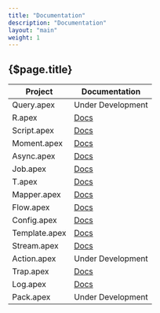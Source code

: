 ```yaml
---
title: "Documentation"
description: "Documentation"
layout: "main"
weight: 1
---
```


## {$page.title}

| Project | Documentation |
| ------- | ------------- |
| Query.apex | Under Development |
| R.apex | <a href="/" onclick="location.assign('/r-apex')">Docs</a> |
| Script.apex | <a href="/" onclick="location.assign('/script-apex')">Docs</a> |
| Moment.apex | <a href="/" onclick="location.assign('/moment-apex')">Docs</a> |
| Async.apex | <a href="/" onclick="location.assign('/async-apex')">Docs</a> |
| Job.apex | <a href="/" onclick="location.assign('/job-apex')">Docs</a> |
| T.apex | <a href="/" onclick="location.assign('/t-apex')">Docs</a> |
| Mapper.apex | <a href="/" onclick="location.assign('/mapper-apex')">Docs</a> |
| Flow.apex | <a href="/" onclick="location.assign('/flow-apex')">Docs</a> |
| Config.apex | <a href="/" onclick="location.assign('/config-apex')">Docs</a> |
| Template.apex | <a href="/" onclick="location.assign('/template-apex')">Docs</a> |
| Stream.apex | <a href="/" onclick="location.assign('/stream-apex')">Docs</a> |
| Action.apex | Under Development |
| Trap.apex | <a href="/" onclick="location.assign('/trap-apex')">Docs</a> |
| Log.apex | <a href="/" onclick="location.assign('/log-apex')">Docs</a> |
| Pack.apex | Under Development |
